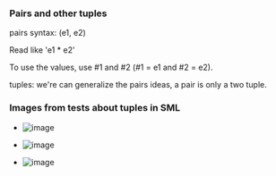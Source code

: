 ### Pairs and other tuples

pairs syntax: (e1, e2)

Read like 'e1 * e2'

To use the values, use #1 and #2 (#1 = e1 and #2 = e2).

tuples: we're can generalize the pairs ideas, a pair is only a two tuple.


### Images from tests about tuples in SML

- ![image](https://user-images.githubusercontent.com/58439854/210443919-e1deda6a-9597-4bb3-abe3-864f92639d20.png)

- ![image](https://user-images.githubusercontent.com/58439854/210444151-4a377108-08db-40aa-94b7-ce4804653b03.png)

- ![image](https://user-images.githubusercontent.com/95287311/212408810-2595af35-7140-44b2-b4ee-047fdac92456.png)